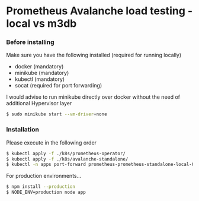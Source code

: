 # Prometheus Avalanche load testing - local vs m3db

### Before installing

Make sure you have the following installed (required for running locally)

* docker (mandatory)
* minikube (mandatory)
* kubectl (mandatory)
* socat (required for port forwarding)

I would advise to run minikube directly over docker without the need of additional Hypervisor layer
```sh
$ sudo minikube start --vm-driver=none
```


### Installation

Please execute in the following order

```sh
$ kubectl apply -f ./k8s/prometheus-operator/
$ kubectl apply -f ./k8s/avalanche-standalone/
$ kubectl -n apps port-forward prometheus-prometheus-standalone-local-0 9090
```

For production environments...

```sh
$ npm install --production
$ NODE_ENV=production node app
```
